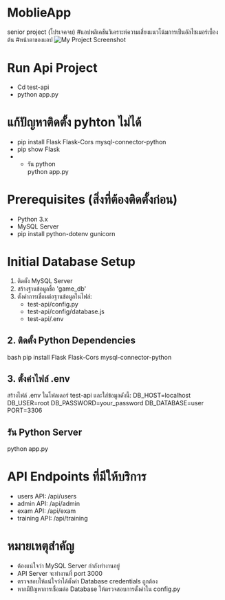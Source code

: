 # MoblieApp
senior project (โปรเจคจบ)
#แอปพลิเคชันวิเคราะห์ความเสี่ยงแนวโน้มการเป็นอัลไซเมอร์เบื้องต้น
#หน้าตาของแอป
![My Project Screenshot](https://media.discordapp.net/attachments/1343058406994608158/1372795782586957854/61b1a0dd9bb2bc1d.png?ex=68281333&is=6826c1b3&hm=39afd789f57c3c14dc4c12067c511f3add0084ece1be2da08ca4490363105e39&=&format=webp&quality=lossless&width=1369&height=770)


# Run Api Project
* Cd test-api
* python app.py

# แก้ปัญหาติดตั้ง pyhton ไม่ได้
*    pip install Flask Flask-Cors mysql-connector-python
*    pip show Flask
* * รัน python    
python app.py

# Prerequisites (สิ่งที่ต้องติดตั้งก่อน)
* Python 3.x
* MySQL Server
* pip install python-dotenv gunicorn

# Initial Database Setup
1. ติดตั้ง MySQL Server
2. สร้างฐานข้อมูลชื่อ 'game_db'
3. ตั้งค่าการเชื่อมต่อฐานข้อมูลในไฟล์:
   * test-api/config.py
   * test-api/config/database.js
   * test-api/.env


## 2. ติดตั้ง Python Dependencies
bash
pip install Flask Flask-Cors mysql-connector-python

## 3. ตั้งค่าไฟล์ .env
สร้างไฟล์ .env ในโฟลเดอร์ test-api และใส่ข้อมูลดังนี้:
DB_HOST=localhost
DB_USER=root
DB_PASSWORD=your_password
DB_DATABASE=user
PORT=3306


## รัน Python Server
python app.py

# API Endpoints ที่มีให้บริการ
* users API: /api/users
* admin API: /api/admin
* exam API: /api/exam
* training API: /api/training

# หมายเหตุสำคัญ
* ต้องแน่ใจว่า MySQL Server กำลังทำงานอยู่
* API Server จะทำงานที่ port 3000
* ตรวจสอบให้แน่ใจว่าได้ตั้งค่า Database credentials ถูกต้อง
* หากมีปัญหาการเชื่อมต่อ Database ให้ตรวจสอบการตั้งค่าใน config.py 